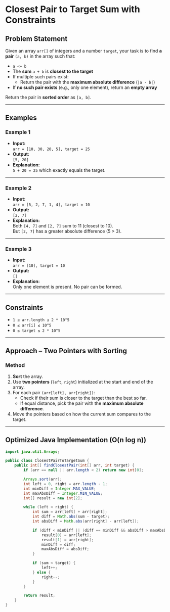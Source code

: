 # Closest Pair to Target Sum with Constraints

## Problem Statement

Given an array `arr[]` of integers and a number `target`, your task is to find **a pair** `(a, b)` in the array such that:

- `a <= b`
- The **sum** `a + b` is **closest to the target**
- If multiple such pairs exist:
  - Return the pair with the **maximum absolute difference** (`|a - b|`)
- If **no such pair exists** (e.g., only one element), return an **empty array**

Return the pair in **sorted order** as `[a, b]`.

---

## Examples

### Example 1

- **Input:**  
  `arr = [10, 30, 20, 5], target = 25`
- **Output:**  
  `[5, 20]`
- **Explanation:**  
  `5 + 20 = 25` which exactly equals the target.

---

### Example 2

- **Input:**  
  `arr = [5, 2, 7, 1, 4], target = 10`
- **Output:**  
  `[2, 7]`
- **Explanation:**  
  Both `[4, 7]` and `[2, 7]` sum to 11 (closest to 10).  
  But `[2, 7]` has a greater absolute difference (5 > 3).

---

### Example 3

- **Input:**  
  `arr = [10], target = 10`
- **Output:**  
  `[]`
- **Explanation:**  
  Only one element is present. No pair can be formed.

---

## Constraints

- `1 ≤ arr.length ≤ 2 * 10^5`
- `0 ≤ arr[i] ≤ 10^5`
- `0 ≤ target ≤ 2 * 10^5`

---

## Approach – Two Pointers with Sorting

### Method

1. **Sort** the array.
2. Use **two pointers** (`left`, `right`) initialized at the start and end of the array.
3. For each pair `(arr[left], arr[right])`:
   - Check if their sum is closer to the target than the best so far.
   - If equal distance, pick the pair with the **maximum absolute difference**.
4. Move the pointers based on how the current sum compares to the target.

---

## Optimized Java Implementation (O(n log n))

```java
import java.util.Arrays;

public class ClosestPairToTargetSum {
    public int[] findClosestPair(int[] arr, int target) {
        if (arr == null || arr.length < 2) return new int[0];

        Arrays.sort(arr);
        int left = 0, right = arr.length - 1;
        int minDiff = Integer.MAX_VALUE;
        int maxAbsDiff = Integer.MIN_VALUE;
        int[] result = new int[2];

        while (left < right) {
            int sum = arr[left] + arr[right];
            int diff = Math.abs(sum - target);
            int absDiff = Math.abs(arr[right] - arr[left]);

            if (diff < minDiff || (diff == minDiff && absDiff > maxAbsDiff)) {
                result[0] = arr[left];
                result[1] = arr[right];
                minDiff = diff;
                maxAbsDiff = absDiff;
            }

            if (sum < target) {
                left++;
            } else {
                right--;
            }
        }

        return result;
    }
}